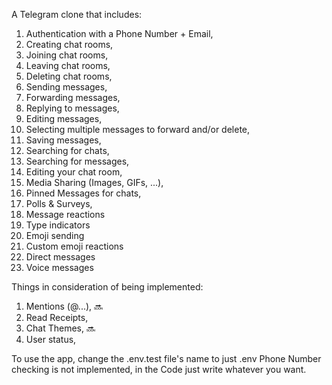 A Telegram clone that includes:

1. Authentication with a Phone Number + Email,
2. Creating chat rooms,
3. Joining chat rooms,
4. Leaving chat rooms,
5. Deleting chat rooms,
6. Sending messages,
7. Forwarding messages,
8. Replying to messages,
9. Editing messages,
10. Selecting multiple messages to forward and/or delete,
11. Saving messages,
12. Searching for chats,
13. Searching for messages,
14. Editing your chat room,
15. Media Sharing (Images, GIFs, ...),
16. Pinned Messages for chats,
17. Polls & Surveys,
18. Message reactions
19. Type indicators
20. Emoji sending
21. Custom emoji reactions
22. Direct messages
23. Voice messages

Things in consideration of being implemented:

1. Mentions (@...), 🔜
2. Read Receipts,
3. Chat Themes, 🔜
4. User status,

To use the app, change the .env.test file's name to just .env
Phone Number checking is not implemented, in the Code just write whatever you want.

